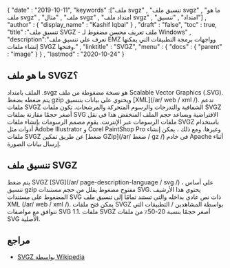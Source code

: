 {
  "date" : "2019-10-11",
  "keywords" :["ملف svgz" , "تنسيق ملف svgz" , "ما هو ملف svgz" , "ملف" , "مثال svgz" , "امتداد ملف svgz" , "امتداد" , "تنسيق"] ,
  "author" : {
    "display_name" : "Kashif Iqbal"
} ,
  "draft" : "false",
  "toc" : true,
  "title" :"تنسيق ملف SVGZ - ملف تعريف محسن مضغوط لـ Windows" ,
  "description":"تعرف على تنسيق ملف EMZ وواجهات برمجة التطبيقات التي يمكنها إنشاء ملفات SVGZ وفتحها." ,
  "linktitle" : "SVGZ",
  "menu" : {
    "docs" : {
      "parent" : "image"
}
} ,
  "lastmod" : "2020-10-24"
}

## ما هو ملف SVGZ؟

الملف بامتداد .svgz هو نسخة مضغوطة من ملف Scalable Vector Graphics (.SVG). يتم ضغطه بضغط gzip ويحتوي على بيانات بتنسيق [XML](/ar/ web / xml /). تدعم ملفات SVGZ الشفافية والتدرجات والرسوم المتحركة والمرشحات. تكون ملفات SVGZ أصغر حجمًا مقارنة بملفات SVG الافتراضية ويساعد حجم الملف المنخفض هذا في نقل ملفات الرسومات عبر الإنترنت. يقوم مصمم الرسومات بإنشاء ملفات SVGZ باستخدام أدوات مثل Adobe Illustrator و Corel PaintShop Pro وغيرها. ومع ذلك ، يمكن إنشاء ملفات SVGZ عن طريق تمكين [ضغط GZip](/ar/ ضغط / gz /) في خادم Apache أثناء إرسال بيانات الصورة.

## تنسيق ملف SVGZ

يتم ضغط SVGZ [SVG](/ar/ page-description-language / svg /) ، على أساس تنسيق gzip مفتوح مضغوط يقلل من حجم مستندات SVG. يحتوي هذا الأرشيف المضغوط على مستندات SVG ذات نص عادي بداخله والتي تستند تمامًا إلى تنسيق ملف XML (/ar/ web / xml /). يمكن فتح ملفات SVGZ بواسطة المشاهدين / التطبيقات التي تتوافق مع مواصفات SVG 1.1. ملفات SVGZ أصغر حجمًا بنسبة 20-50٪ من ملفات SVG الأصلية.

## مراجع

* [SVGZ بواسطة Wikipedia](https://en.wikipedia.org/wiki/Scalable_Vector_Graphics#Compression)

